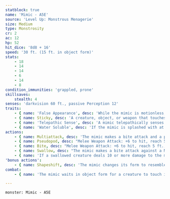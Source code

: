 ```yaml
---
statblock: true
name: 'Mimic - A5E'
source: 'Level Up: Monstrous Menagerie'
size: Medium
type: Monstrosity
cr: 2
ac: 12
hp: 52
hit_dice: '8d8 + 16'
speed: '30 ft. (15 ft. in object form)'
stats:
    - 18
    - 14
    - 14
    - 6
    - 14
    - 8
condition_immunities: 'grappled, prone'
skillsaves:
    stealth: 4
senses: 'darkvision 60 ft., passive Perception 12'
traits:
    - { name: 'False Appearance', desc: 'While the mimic is motionless, it is indistinguishable from an inanimate object.' }
    - { name: Sticky, desc: 'A creature, object, or weapon that touches the mimic is stuck to the mimic. A creature can use an action to make a DC 14 Strength check, freeing itself or an object or creature within reach on a success. The effect also ends when the mimic chooses to end it or when the mimic dies.' }
    - { name: 'Telepathic Sense', desc: 'A mimic telepathically senses the presence of humanoids within 120 feet and gains a mental image of any inanimate object desired by any of the creatures it senses. This ability is blocked by 3 feet of wood or dirt, 1 foot of stone, 1 inch of common metal, or a thin sheet of lead.' }
    - { name: 'Water Soluble', desc: 'If the mimic is splashed with at least 1 gallon of water, it assumes its true form and the DC to escape its Sticky trait is reduced to 10 until the end of its next turn.' }
actions:
    - { name: Multiattack, desc: 'The mimic makes a bite attack and a pseudopod attack.' }
    - { name: Pseudopod, desc: "Melee Weapon Attack: +6 to hit, reach 5 ft., one target. Hit: 6 (1d4 + 4) bludgeoning damage, and the target is subjected to the mimic's Sticky trait." }
    - { name: Bite, desc: "Melee Weapon Attack: +6 to hit, reach 5 ft., one creature stuck to the mimic. Hit: 9 (2d4 + 4) piercing damage, and the target is restrained until it is no longer stuck to the mimic. While a creature is restrained by the mimic, the mimic can't bite a different creature." }
    - { name: Swallow, desc: "The mimic makes a bite attack against a Medium or smaller creature restrained by it. If the attack hits and the mimic has not swallowed another creature, the target is swallowed and no longer stuck to the mimic. A swallowed creature has total cover from attacks from outside the mimic, is blinded and restrained, and takes 5 (2d4) acid damage at the start of each of the mimic's turns." }
    - { name: 'If a swallowed creature deals 10 or more damage to the mimic in a single turn, or if the mimic dies, the target falls prone in an unoccupied space of its choice within 5 feet of the mimic and is no longer swallowed', desc: '' }
'bonus actions':
    - { name: Shapeshift, desc: 'The mimic changes its form to resemble an inanimate object of its approximate size or changes into its true form, which is an amorphous blob. Objects it is carrying or stuck to are not transformed. While shapeshifted, its statistics are unchanged. It reverts to its true form if it dies.' }
combat:
    - { name: 'The mimic waits in object form for a creature to touch it and then uses its bite', desc: 'If a creature within 5 feet of it shows no inclination to touch it, it attacks with its pseudopod and then bites the stuck target. The mimic tries to swallow creatures it has restrained, using its pseudopod to defend itself against other assailants. If the mimic swallows a creature, it shifts to its true form and tries to escape.' }

---
```

```statblock
monster: Mimic - A5E
```

